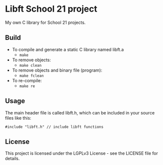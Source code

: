 # Libft School 21 project
My own C library for School 21 projects.
## Build
- To compile and generate a static C library named libft.a
  - `make`
- To remove objects:
  - `make clean`
- To remove objects and binary file (program):
  - `make fclean`
- To re-compile:
  - `make re`
## Usage
The main header file is called libft.h, which can be included in your source files like this:
```
#include "libft.h" // include libft functions
```
## License
This project is licensed under the LGPLv3 License - see the LICENSE file for details.
